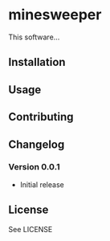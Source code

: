 # minesweeper

This software...

## Installation


## Usage

## Contributing

## Changelog

### Version 0.0.1

* Initial release

## License

See LICENSE
